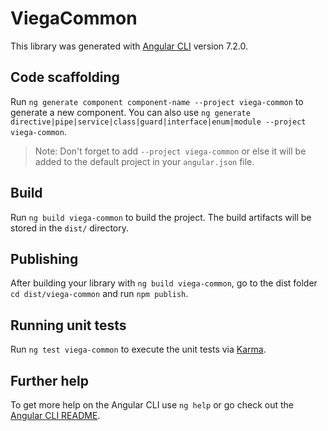 # ViegaCommon

This library was generated with [Angular CLI](https://github.com/angular/angular-cli) version 7.2.0.

## Code scaffolding

Run `ng generate component component-name --project viega-common` to generate a new component. You can also use `ng generate directive|pipe|service|class|guard|interface|enum|module --project viega-common`.
> Note: Don't forget to add `--project viega-common` or else it will be added to the default project in your `angular.json` file.

## Build

Run `ng build viega-common` to build the project. The build artifacts will be stored in the `dist/` directory.

## Publishing

After building your library with `ng build viega-common`, go to the dist folder `cd dist/viega-common` and run `npm publish`.

## Running unit tests

Run `ng test viega-common` to execute the unit tests via [Karma](https://karma-runner.github.io).

## Further help

To get more help on the Angular CLI use `ng help` or go check out the [Angular CLI README](https://github.com/angular/angular-cli/blob/master/README.md).
